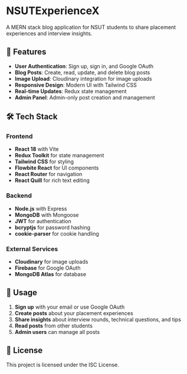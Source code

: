 # NSUTExperienceX

A MERN stack blog application for NSUT students to share placement experiences and interview insights.

## 🚀 Features

- **User Authentication**: Sign up, sign in, and Google OAuth
- **Blog Posts**: Create, read, update, and delete blog posts
- **Image Upload**: Cloudinary integration for image uploads
- **Responsive Design**: Modern UI with Tailwind CSS
- **Real-time Updates**: Redux state management
- **Admin Panel**: Admin-only post creation and management

## 🛠️ Tech Stack

### Frontend
- **React 18** with Vite
- **Redux Toolkit** for state management
- **Tailwind CSS** for styling
- **Flowbite React** for UI components
- **React Router** for navigation
- **React Quill** for rich text editing

### Backend
- **Node.js** with Express
- **MongoDB** with Mongoose
- **JWT** for authentication
- **bcryptjs** for password hashing
- **cookie-parser** for cookie handling

### External Services
- **Cloudinary** for image uploads
- **Firebase** for Google OAuth
- **MongoDB Atlas** for database

## 📱 Usage

1. **Sign up** with your email or use Google OAuth
2. **Create posts** about your placement experiences
3. **Share insights** about interview rounds, technical questions, and tips
4. **Read posts** from other students
5. **Admin users** can manage all posts

## 📄 License

This project is licensed under the ISC License.
